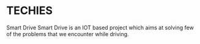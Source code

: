 # TECHIES
Smart Drive
Smart Drive is an IOT based project which aims at solving few of the problems that we encounter while driving.
